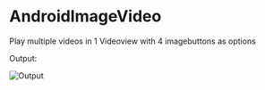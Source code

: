 # AndroidImageVideo


Play multiple videos in 1 Videoview with 4 imagebuttons as options


Output:

![Output](https://user-images.githubusercontent.com/61865794/200529548-406a1cf2-4025-4463-ae2c-b1bd680f9d7a.png)
